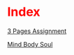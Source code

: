 <DOCTYPE html>
<html>
<head>
  <title>Index Page</title>
<style>
  h1 {color:red;}
</style>
</head>
<body>
<h1>Index</h1>


<a href="https://gavin-casey.github.io/caseyg3pages1/">3 Pages Assignment</a>

<a href="https://gavin-casey.github.io/MBS/">Mind Body Soul</a>
